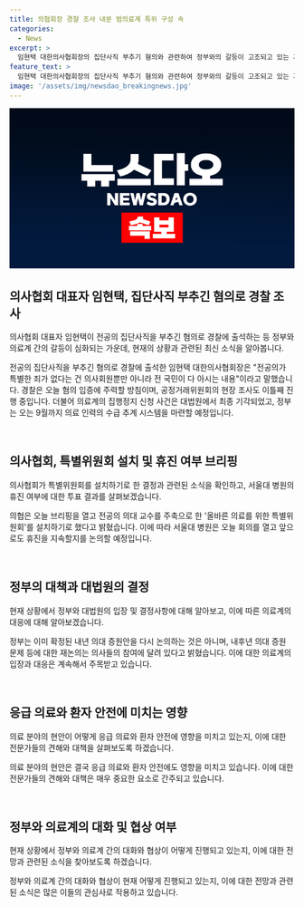 ```yaml
---
title: 의협회장 경찰 조사 내분 범의료계 특위 구성 속 
categories:
  - News
excerpt: >
  임현택 대한의사협회장의 집단사직 부추기 혐의와 관련하여 정부와의 갈등이 고조되고 있는 가운데, 경찰과 공정거래위원회가 조사를 펼치고 있습니다. 또한, 대법원의 의대 증원 중단 결정과 관련하여 정부는 9월까지 의료인력 수급 추계 시스템을 구축하고, 의료계의 참여를 달려 있다고 밝혔습니다. 의협은 특별위원회 설치를 통해 대응하고 있으며, 서울대 병원은 휴진 여부를 논의 중에 있습니다. [단신: 임현택 대한의사협회장 집단사직 부추기 혐의 조사, 의료인력 수급 추계 시스템 마련 등 정부 대책 발표, 의협 대응 조짐]
feature_text: >
  임현택 대한의사협회장의 집단사직 부추기 혐의와 관련하여 정부와의 갈등이 고조되고 있는 가운데, 경찰과 공정거래위원회가 조사를 펼치고 있습니다. 또한, 대법원의 의대 증원 중단 결정과 관련하여 정부는 9월까지 의료인력 수급 추계 시스템을 구축하고, 의료계의 참여를 달려 있다고 밝혔습니다. 의협은 특별위원회 설치를 통해 대응하고 있으며, 서울대 병원은 휴진 여부를 논의 중에 있습니다. [단신: 임현택 대한의사협회장 집단사직 부추기 혐의 조사, 의료인력 수급 추계 시스템 마련 등 정부 대책 발표, 의협 대응 조짐]
image: '/assets/img/newsdao_breakingnews.jpg'
---
```


<p><img src="/assets/img/newsdao_breakingnews.jpg" alt="pcversion 속보" /></p>

<h2 data-ke-size="size26">의사협회 대표자 임현택, 집단사직 부추긴 혐의로 경찰 조사</h2>

<p data-ke-size="size16">의사협회 대표자 임현택이 전공의 집단사직을 부추긴 혐의로 경찰에 출석하는 등 정부와 의료계 간의 갈등이 심화되는 가운데, 현재의 상황과 관련된 최신 소식을 알아봅니다.</p>

<p>전공의 집단사직을 부추긴 혐의로 경찰에 출석한 임현택 대한의사협회장은 "전공의가 특별한 죄가 없다는 건 의사회원뿐만 아니라 전 국민이 다 아시는 내용"이라고 말했습니다. 경찰은 오늘 혐의 입증에 주력할 방침이며, 공정거래위원회의 현장 조사도 이틀째 진행 중입니다. 더불어 의료계의 집행정지 신청 사건은 대법원에서 최종 기각되었고, 정부는 오는 9월까지 의료 인력의 수급 추계 시스템을 마련할 예정입니다.</p>

<p data-ke-size="size16">&nbsp;</p>

<h2 data-ke-size="size26">의사협회, 특별위원회 설치 및 휴진 여부 브리핑</h2>

<p data-ke-size="size16">의사협회가 특별위원회를 설치하기로 한 결정과 관련된 소식을 확인하고, 서울대 병원의 휴진 여부에 대한 투표 결과를 살펴보겠습니다.</p>

<p>의협은 오늘 브리핑을 열고 전공의 의대 교수를 주축으로 한 '올바른 의료를 위한 특별위원회'를 설치하기로 했다고 밝혔습니다. 이에 따라 서울대 병원은 오늘 회의를 열고 앞으로도 휴진을 지속할지를 논의할 예정입니다.</p>

<p data-ke-size="size16">&nbsp;</p>

<h2 data-ke-size="size26">정부의 대책과 대법원의 결정</h2>

<p data-ke-size="size16">현재 상황에서 정부와 대법원의 입장 및 결정사항에 대해 알아보고, 이에 따른 의료계의 대응에 대해 알아보겠습니다.</p>

<p>정부는 이미 확정된 내년 의대 증원안을 다시 논의하는 것은 아니며, 내후년 의대 증원 문제 등에 대한 재논의는 의사들의 참여에 달려 있다고 밝혔습니다. 이에 대한 의료계의 입장과 대응은 계속해서 주목받고 있습니다.</p>

<p data-ke-size="size16">&nbsp;</p>

<h2 data-ke-size="size26">응급 의료와 환자 안전에 미치는 영향</h2>

<p data-ke-size="size16">의료 분야의 현안이 어떻게 응급 의료와 환자 안전에 영향을 미치고 있는지, 이에 대한 전문가들의 견해와 대책을 살펴보도록 하겠습니다.</p>

<p>의료 분야의 현안은 결국 응급 의료와 환자 안전에도 영향을 미치고 있습니다. 이에 대한 전문가들의 견해와 대책은 매우 중요한 요소로 간주되고 있습니다.</p>

<p data-ke-size="size16">&nbsp;</p>

<h2 data-ke-size="size26">정부와 의료계의 대화 및 협상 여부</h2>

<p data-ke-size="size16">현재 상황에서 정부와 의료계 간의 대화와 협상이 어떻게 진행되고 있는지, 이에 대한 전망과 관련된 소식을 찾아보도록 하겠습니다.</p>

<p>정부와 의료계 간의 대화와 협상이 현재 어떻게 진행되고 있는지, 이에 대한 전망과 관련된 소식은 많은 이들의 관심사로 작용하고 있습니다.</p>

<p data-ke-size="size16">&nbsp;</p>

